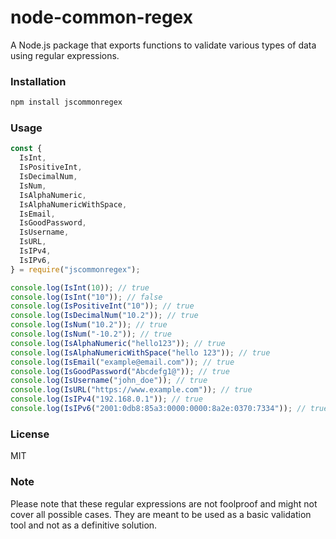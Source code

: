 # node-common-regex

A Node.js package that exports functions to validate various types of data using regular expressions.

### Installation

```javascript
npm install jscommonregex
```

### Usage

```javascript
const {
  IsInt,
  IsPositiveInt,
  IsDecimalNum,
  IsNum,
  IsAlphaNumeric,
  IsAlphaNumericWithSpace,
  IsEmail,
  IsGoodPassword,
  IsUsername,
  IsURL,
  IsIPv4,
  IsIPv6,
} = require("jscommonregex");

console.log(IsInt(10)); // true
console.log(IsInt("10")); // false
console.log(IsPositiveInt("10")); // true
console.log(IsDecimalNum("10.2")); // true
console.log(IsNum("10.2")); // true
console.log(IsNum("-10.2")); // true
console.log(IsAlphaNumeric("hello123")); // true
console.log(IsAlphaNumericWithSpace("hello 123")); // true
console.log(IsEmail("example@email.com")); // true
console.log(IsGoodPassword("Abcdefg1@")); // true
console.log(IsUsername("john_doe")); // true
console.log(IsURL("https://www.example.com")); // true
console.log(IsIPv4("192.168.0.1")); // true
console.log(IsIPv6("2001:0db8:85a3:0000:0000:8a2e:0370:7334")); // true
```

### License

MIT

### Note

Please note that these regular expressions are not foolproof and might not cover all possible cases. They are meant to be used as a basic validation tool and not as a definitive solution.
